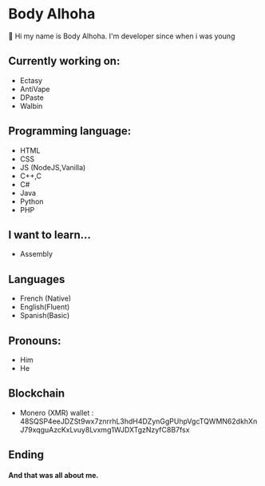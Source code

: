 # Body Alhoha
👋 Hi my name is Body Alhoha. I'm developer since when i was young
## Currently working on:
- Ectasy
- AntiVape
- DPaste
- Walbin

## Programming language:
- HTML
- CSS
- JS (NodeJS,Vanilla)
- C++,C
- C#
- Java
- Python
- PHP

## I want to learn...
- Assembly

## Languages
- French (Native)
- English(Fluent)
- Spanish(Basic)

## Pronouns:
- Him
- He

## Blockchain

- Monero (XMR) wallet : 48SQSP4eeJDZSt9wx7znrrhL3hdH4DZynGgPUhpVgcTQWMN62dkhXnJ79xqguAzcKxLvuy8Lvxmg1WJDXTgzNzyfC8B7fsx

## Ending
#### And that was all about me.
